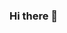 ### Hi there 👋

<!--
**Aayush-tech/Aayush-tech** is a ✨ _special_ ✨ repository because its `README.md` (this file) appears on your GitHub profile.

Here are some ideas to get you started:

- 🔭 I’m currently working on ...
- 🌱 I’m currently learning ...
- 👯 I’m looking to collaborate on ...
- 🤔 I’m looking for help with ...
- 💬 Ask me about blogging and computer visioNN
- 📫 How to reach me: ayush.lamsal06@gmail.com
- 😄 Pronouns: 
- ⚡ Fun fact: ...
-->
